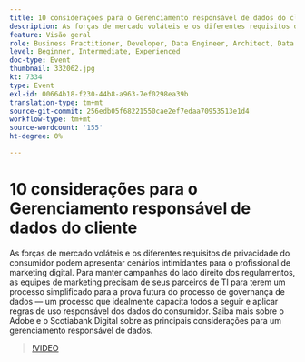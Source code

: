 ```yaml
---
title: 10 considerações para o Gerenciamento responsável de dados do cliente
description: As forças de mercado voláteis e os diferentes requisitos de privacidade do consumidor podem apresentar cenários intimidantes para o profissional de marketing digital. Para manter campanhas do lado direito dos regulamentos, as equipes de marketing precisam de seus parceiros de TI para terem um processo simplificado para a prova futura do processo de governança de dados — um processo que idealmente capacita todos a seguir e aplicar regras de uso responsável dos dados do consumidor. Saiba mais sobre o Adobe e o Scotiabank Digital sobre as principais considerações para um gerenciamento responsável de dados.
feature: Visão geral
role: Business Practitioner, Developer, Data Engineer, Architect, Data Architect, Administrator, Leader
level: Beginner, Intermediate, Experienced
doc-type: Event
thumbnail: 332062.jpg
kt: 7334
type: Event
exl-id: 00664b18-f230-44b8-a963-7ef0298ea39b
translation-type: tm+mt
source-git-commit: 256edb05f68221550cae2ef7edaa70953513e1d4
workflow-type: tm+mt
source-wordcount: '155'
ht-degree: 0%

---
```


# 10 considerações para o Gerenciamento responsável de dados do cliente

As forças de mercado voláteis e os diferentes requisitos de privacidade do consumidor podem apresentar cenários intimidantes para o profissional de marketing digital. Para manter campanhas do lado direito dos regulamentos, as equipes de marketing precisam de seus parceiros de TI para terem um processo simplificado para a prova futura do processo de governança de dados — um processo que idealmente capacita todos a seguir e aplicar regras de uso responsável dos dados do consumidor. Saiba mais sobre o Adobe e o Scotiabank Digital sobre as principais considerações para um gerenciamento responsável de dados.

>[!VIDEO](https://video.tv.adobe.com/v/332062/?quality=12&learn=on)
